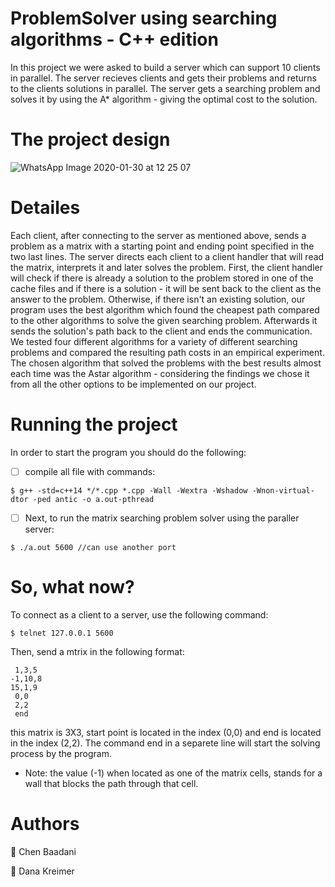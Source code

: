 # ProblemSolver using searching algorithms - C++ edition

In this project we were asked to build a server which can support 10 clients in parallel. The server recieves clients and gets their problems and returns to the clients solutions in parallel. The server gets a searching problem and solves it by using the A* algorithm - giving the optimal cost to the solution.

# The project design

![WhatsApp Image 2020-01-30 at 12 25 07](https://user-images.githubusercontent.com/58976159/73445353-2af8e780-4363-11ea-8247-d590291932cc.jpeg)


# Detailes

Each client, after connecting to the server as mentioned above, sends a problem as a matrix with a starting point and ending point specified in the two last lines. The server directs each client to a client handler that will read the matrix, interprets it and later solves the problem. First, the client handler will check if there is already a solution to the problem stored in one of the cache files and if there is a solution - it will be sent back to the client as the answer to the problem. Otherwise, if there isn't an existing solution, our program uses the best algorithm which found the cheapest path compared to the other algorithms to solve the given searching problem. Afterwards it sends the solution's path back to the client and ends the communication. We tested four different algorithms for a variety of different searching problems and compared the resulting path costs in an empirical experiment. The chosen algorithm that solved the problems with the best results almost each time was the Astar algorithm - considering the findings we chose it from all the other options to be implemented on our project.

# Running the project

In order to start the program you should do the following:

- [ ] compile all file with commands:

``` 
$ g++‬‬ ‫‪-std=c++14‬‬ */*.cpp ‫‪*.cpp‬‬ ‫‪-Wall‬‬ ‫‪-Wextra‬‬ ‫‪-Wshadow‬‬ ‫‪-Wnon-virtual-dtor‬‬ ‫‪-ped antic‬‬ ‫ ‪-o‬‬a.out-pthread
```

- [ ] Next, to run the matrix searching problem solver using the paraller server:

```
$ ./a.out 5600 //can use another port
```

# So, what now?


To connect as a client to a server, use the following command:
```
$ telnet 127.0.0.1 5600
```

Then, send a mtrix in the following format:

```
 1,3,5
-1,10,8
15,1,9
 0,0
 2,2
 end
 ```
 
this matrix is 3X3, start point is located in the index (0,0) and end is located in the index (2,2).
The command end in a separete line will start the solving process by the program.

- Note: the value (-1) when located as one of the matrix cells, stands for a wall that blocks the path through that cell.

# Authors

:star2: Chen Baadani


:star2: Dana Kreimer
